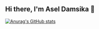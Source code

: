 ## Hi there, I'm Asel Damsika 👋

[![Anurag's GitHub stats](https://github-readme-stats.vercel.app/api?username=aseldamsika&show_icons=true&theme=radical)](https://github.com/aseldamsika/github-readme-stats)
